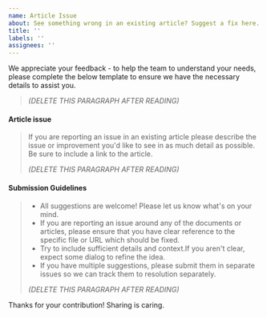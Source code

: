 ```yaml
---
name: Article Issue
about: See something wrong in an existing article? Suggest a fix here.
title: ''
labels: ''
assignees: ''
---
```


We appreciate your feedback - to help the team to understand your needs, please complete the below template to ensure we have the necessary details to assist you.
>
> _(DELETE THIS PARAGRAPH AFTER READING)_
>

#### Article issue

> If you are reporting an issue in an existing article please describe the issue or improvement you'd like to see in as much detail as possible. Be sure to include a link to the article.
>
> _(DELETE THIS PARAGRAPH AFTER READING)_
>

#### Submission Guidelines

> - All suggestions are welcome! Please let us know what's on your mind.
> - If you are reporting an issue around any of the documents or articles, please ensure that you have clear reference to the specific file or URL which should be fixed.
> - Try to include sufficient details and context.If you aren't clear, expect some dialog to refine the idea.
> - If you have multiple suggestions, please submit them in separate issues so we can track them to resolution separately.
>
> _(DELETE THIS PARAGRAPH AFTER READING)_
>

Thanks for your contribution! Sharing is caring.